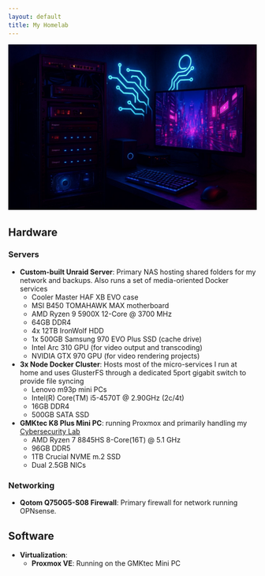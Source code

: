```yaml
---
layout: default
title: My Homelab
---
```


![Homelab Header](images/homelab-header.jpg)

## Hardware

### Servers
- **Custom-built Unraid Server**: Primary NAS hosting shared folders for my network and backups. Also runs a set of media-oriented Docker services
  - Cooler Master HAF XB EVO case
  - MSI B450 TOMAHAWK MAX motherboard
  - AMD Ryzen 9 5900X 12-Core @ 3700 MHz
  - 64GB DDR4
  - 4x 12TB IronWolf HDD
  - 1x 500GB Samsung 970 EVO Plus SSD (cache drive)
  - Intel Arc 310 GPU (for video output and transcoding)
  - NVIDIA GTX 970 GPU (for video rendering projects)
- **3x Node Docker Cluster**: Hosts most of the micro-services I run at home and uses GlusterFS through a dedicated 5port gigabit switch to provide file syncing
  - Lenovo m93p mini PCs
  - Intel(R) Core(TM) i5-4570T @ 2.90GHz (2c/4t)
  - 16GB DDR4
  - 500GB SATA SSD
- **GMKtec K8 Plus Mini PC**: running Proxmox and primarily handling my [Cybersecurity Lab](./cybersecurity-lab.md)
  - AMD Ryzen 7 8845HS 8-Core(16T) @ 5.1 GHz
  - 96GB DDR5
  - 1TB Crucial NVME m.2 SSD
  - Dual 2.5GB NICs

### Networking
- **Qotom Q750G5-S08 Firewall**: Primary firewall for network running OPNsense.
  
## Software
  
- **Virtualization**:
  - **Proxmox VE**: Running on the GMKtec Mini PC

